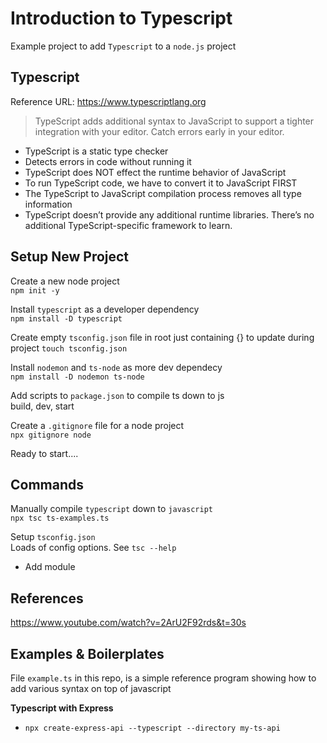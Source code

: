 # Introduction to Typescript

Example project to add `Typescript` to a `node.js` project

## Typescript

Reference URL: https://www.typescriptlang.org

> TypeScript adds additional syntax to JavaScript to support a tighter integration with your editor. Catch errors early in your editor.

- TypeScript is a static type checker
- Detects errors in code without running it
- TypeScript does NOT effect the runtime behavior of JavaScript
- To run TypeScript code, we have to convert it to JavaScript FIRST
- The TypeScript to JavaScript compilation process removes all type information
- TypeScript doesn’t provide any additional runtime libraries. There’s no additional TypeScript-specific framework to learn.

## Setup New Project

Create a new node project  
`npm init -y`

Install `typescript` as a developer dependency  
`npm install -D typescript`

Create empty `tsconfig.json` file in root just containing {} to update during project 
`touch tsconfig.json`

Install `nodemon` and `ts-node` as more dev dependecy  
`npm install -D nodemon ts-node`  

Add scripts to `package.json` to compile ts down to js  
build, dev, start

Create a `.gitignore` file for a node project  
`npx gitignore node`

Ready to start....

## Commands 

Manually compile `typescript` down to `javascript`  
`npx tsc ts-examples.ts`

Setup `tsconfig.json`  
Loads of config options. See `tsc --help`  
- Add module

## References

https://www.youtube.com/watch?v=2ArU2F92rds&t=30s




## Examples & Boilerplates

File `example.ts` in this repo, is a simple reference program showing how to add various syntax on top of javascript

**Typescript with Express**
- `npx create-express-api --typescript --directory my-ts-api`

